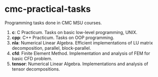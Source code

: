 # cmc-practical-tasks

Programming tasks done in CMC MSU courses.

1. **c**: C Practicum. Tasks on basic low-level programming, UNIX.
2. **cpp**: C++ Practicum. Tasks on OOP programming.
3. **nla**: Numerical Linear Algebra. Efficient implementations of LU matrix decomposition, parallel, block-parallel.
4. **cfd**: Finite Element Method. Implementation and analysis of FEM for basic CFD problem.
5. **tensor**: Numerical Linear Algebra. Implementations and analysis of tensor decompositions.